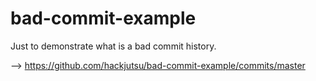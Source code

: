 # bad-commit-example

Just to demonstrate what is a bad commit history.

--> https://github.com/hackjutsu/bad-commit-example/commits/master



